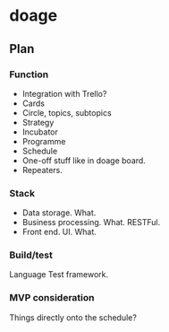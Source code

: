 # doage

## Plan

### Function
* Integration with Trello?
* Cards
* Circle, topics, subtopics
* Strategy
* Incubator
* Programme
* Schedule
* One-off stuff like in doage board.
* Repeaters.

### Stack
* Data storage. What.
* Business processing. What. RESTFul.
* Front end. UI. What.

### Build/test
Language
Test framework.

### MVP consideration
Things directly onto the schedule?
